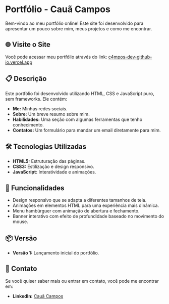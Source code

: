 # Portfólio - Cauã Campos

Bem-vindo ao meu portfólio online! Este site foi desenvolvido para apresentar um pouco sobre mim, meus projetos e como me encontrar.

## 🌐 Visite o Site

Você pode acessar meu portfólio através do link: [c4mpos-dev-github-io.vercel.app](https://c4mpos-dev-github-io.vercel.app/)

## 📋 Descrição

Este portfólio foi desenvolvido utilizando HTML, CSS e JavaScript puro, sem frameworks. Ele contém:

- **Me:** Minhas redes sociais.
- **Sobre:** Um breve resumo sobre mim.
- **Habilidades:** Uma seção com algumas ferramentas que tenho conhecimento.
- **Contatos:** Um formulário para mandar um email diretamente para mim.

## 🛠️ Tecnologias Utilizadas
- **HTML5:** Estruturação das páginas.
- **CSS3:** Estilização e design responsivo.
- **JavaScript:** Interatividade e animações.

## 🚀 Funcionalidades
- Design responsivo que se adapta a diferentes tamanhos de tela.
- Animações em elementos HTML para uma experiência mais dinâmica.
- Menu hambúrguer com animação de abertura e fechamento.
- Banner interativo com efeito de profundidade baseado no movimento do mouse.

## 📦 Versão
- **Versão 1:** Lançamento inicial do portfólio.

## 📧 Contato

Se você quiser saber mais ou entrar em contato, você pode me encontrar em:

- **LinkedIn:** [Cauã Campos](https://www.linkedin.com/in/cau%C3%A3-campos/)